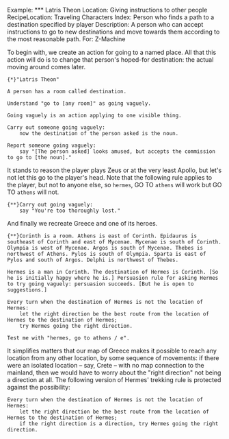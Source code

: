 Example: *** Latris Theon
Location: Giving instructions to other people
RecipeLocation: Traveling Characters
Index: Person who finds a path to a destination specified by player
Description: A person who can accept instructions to go to new destinations and move towards them according to the most reasonable path.
For: Z-Machine

  
To begin with, we create an action for going to a named place. All that this action will do is to change that person's hoped-for destination: the actual moving around comes later.

  

``` inform7
{*}"Latris Theon"

A person has a room called destination.

Understand "go to [any room]" as going vaguely.

Going vaguely is an action applying to one visible thing.

Carry out someone going vaguely:
	now the destination of the person asked is the noun.

Report someone going vaguely:
	say "[The person asked] looks amused, but accepts the commission to go to [the noun]."
```

  
It stands to reason the player plays Zeus or at the very least Apollo, but let's not let this go to the player's head. Note that the following rule applies to the player, but not to anyone else, so ``hermes``, GO TO ``athens`` will work but GO TO ``athens`` will not.

  

``` inform7
{**}Carry out going vaguely:
	say "You're too thoroughly lost."
```

  
And finally we recreate Greece and one of its heroes.

  

``` inform7
{**}Corinth is a room. Athens is east of Corinth. Epidaurus is southeast of Corinth and east of Mycenae. Mycenae is south of Corinth. Olympia is west of Mycenae. Argos is south of Mycenae. Thebes is northwest of Athens. Pylos is south of Olympia. Sparta is east of Pylos and south of Argos. Delphi is northwest of Thebes.

Hermes is a man in Corinth. The destination of Hermes is Corinth. [So he is initially happy where he is.] Persuasion rule for asking Hermes to try going vaguely: persuasion succeeds. [But he is open to suggestions.]

Every turn when the destination of Hermes is not the location of Hermes:
	let the right direction be the best route from the location of Hermes to the destination of Hermes;
	try Hermes going the right direction.

Test me with "hermes, go to athens / e".
```

  
It simplifies matters that our map of Greece makes it possible to reach any location from any other location, by some sequence of movements: if there were an isolated location – say, Crete – with no map connection to the mainland, then we would have to worry about the "right direction" not being a direction at all. The following version of Hermes' trekking rule is protected against the possibility:

  

``` inform7
Every turn when the destination of Hermes is not the location of Hermes:
	let the right direction be the best route from the location of Hermes to the destination of Hermes;
	if the right direction is a direction, try Hermes going the right direction.
```


